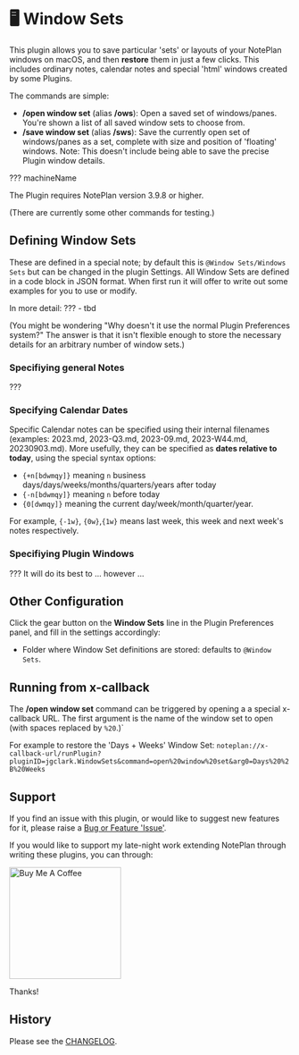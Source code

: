 # 🖥️ Window Sets
This plugin allows you to save particular 'sets' or layouts of your NotePlan windows on macOS, and then **restore** them in just a few clicks. This includes ordinary notes, calendar notes and special 'html' windows created by some Plugins.

The commands are simple:
- **/open window set** (alias **/ows**): Open a saved set of windows/panes. You're shown a list of all saved window sets to choose from.
- **/save window set** (alias **/sws**): Save the currently open set of windows/panes as a set, complete with size and position of 'floating' windows.  Note: This doesn't include being able to save the precise Plugin window details.

??? machineName

The Plugin requires NotePlan version 3.9.8 or higher.

(There are currently some other commands for testing.)

## Defining Window Sets
These are defined in a special note; by default this is `@Window Sets/Windows Sets` but can be changed in the plugin Settings. All Window Sets are defined in a code block in JSON format. When first run it will offer to write out some examples for you to use or modify.

In more detail:
??? - tbd

(You might be wondering "Why doesn't it use the normal Plugin Preferences system?" The answer is that it isn't flexible enough to store the necessary details for an arbitrary number of window sets.)

### Specifiying general Notes
???

### Specifying Calendar Dates
Specific Calendar notes can be specified using their internal filenames (examples: 2023.md, 2023-Q3.md, 2023-09.md, 2023-W44.md, 20230903.md). More usefully, they can be specified as **dates relative to today**, using the special syntax options:
-  `{+n[bdwmqy]}` meaning `n` business days/days/weeks/months/quarters/years after today
- `{-n[bdwmqy]}` meaning `n` before today
- `{0[dwmqy]}` meaning the current day/week/month/quarter/year.

For example, `{-1w}`, `{0w}`,`{1w}` means last week, this week and next week's notes respectively.

### Specifiying Plugin Windows
???
It will do its best to ... however ...

## Other Configuration
Click the gear button on the **Window Sets** line in the Plugin Preferences panel, and fill in the settings accordingly:
- Folder where Window Set definitions are stored: defaults to `@Window Sets`.

## Running from x-callback
The **/open window set** command can be triggered by opening a a special x-callback URL. The first argument is the name of the window set to open (with spaces replaced by `%20`.)`

For example to restore the 'Days + Weeks' Window Set:
`noteplan://x-callback-url/runPlugin?pluginID=jgclark.WindowSets&command=open%20window%20set&arg0=Days%20%2B%20Weeks`

## Support
If you find an issue with this plugin, or would like to suggest new features for it, please raise a [Bug or Feature 'Issue'](https://github.com/NotePlan/plugins/issues).

If you would like to support my late-night work extending NotePlan through writing these plugins, you can through:

[<img width="200px" alt="Buy Me A Coffee" src="https://www.buymeacoffee.com/assets/img/guidelines/download-assets-sm-2.svg">](https://www.buymeacoffee.com/revjgc)

Thanks!

## History
Please see the [CHANGELOG](CHANGELOG.md).
